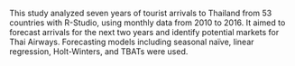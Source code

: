 This study analyzed seven years of tourist arrivals to Thailand from 53 countries with R-Studio, using monthly data from 2010 to 2016. It aimed to forecast arrivals for the next two years and identify potential markets for Thai Airways. Forecasting models including seasonal naïve, linear regression, Holt-Winters, and TBATs were used. 
